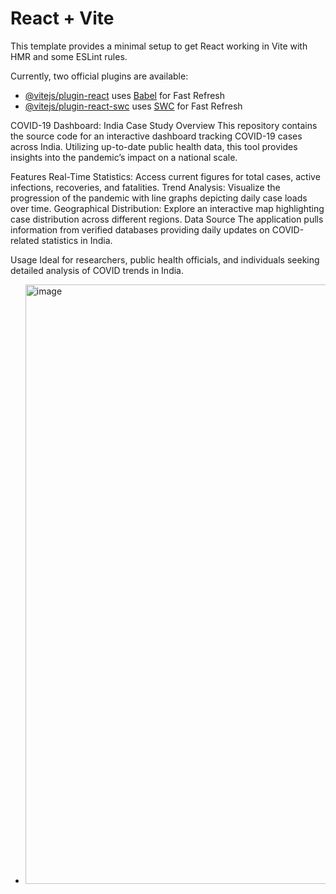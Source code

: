 # React + Vite

This template provides a minimal setup to get React working in Vite with HMR and some ESLint rules.

Currently, two official plugins are available:

- [@vitejs/plugin-react](https://github.com/vitejs/vite-plugin-react/blob/main/packages/plugin-react/README.md) uses [Babel](https://babeljs.io/) for Fast Refresh
- [@vitejs/plugin-react-swc](https://github.com/vitejs/vite-plugin-react-swc) uses [SWC](https://swc.rs/) for Fast Refresh

COVID-19 Dashboard: India Case Study
Overview
This repository contains the source code for an interactive dashboard tracking COVID-19 cases across India. Utilizing up-to-date public health data, this tool provides insights into the pandemic’s impact on a national scale.

Features
Real-Time Statistics: Access current figures for total cases, active infections, recoveries, and fatalities.
Trend Analysis: Visualize the progression of the pandemic with line graphs depicting daily case loads over time.
Geographical Distribution: Explore an interactive map highlighting case distribution across different regions.
Data Source
The application pulls information from verified databases providing daily updates on COVID-related statistics in India.

Usage
Ideal for researchers, public health officials, and individuals seeking detailed analysis of COVID trends in India.
- <img width="959" alt="image" src="https://github.com/nanand1998/Covid_Data_Across_India_Analysis_Web/assets/169022470/f8ecab8e-0a74-4f76-bc26-9a9c96484c74">

